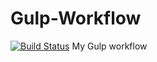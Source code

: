 # Gulp-Workflow 
[![Build Status](https://travis-ci.org/KrzysiekF/Gulp-Workflow.svg?branch=master)](https://travis-ci.org/KrzysiekF/Gulp-Workflow)
My Gulp workflow
